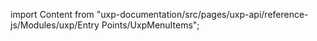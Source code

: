 
import Content from "uxp-documentation/src/pages/uxp-api/reference-js/Modules/uxp/Entry Points/UxpMenuItems";

<Content query="product=xd"/>
